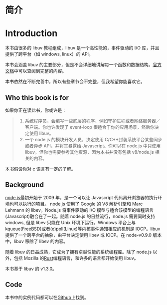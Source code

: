 # 简介

# Introduction

本书由很多的 libuv 教程组成，libuv 是一个高性能的，事件驱动的 I/O 库，并且提供了跨平台（如 windows, linux）的 API。

本书会涵盖 libuv 的主要部分，但是不会详细地讲解每一个函数和数据结构。[官方文档](http://docs.libuv.org/en/v1.x/)中可以查阅到完整的内容。

本书依然在不断完善中，所以有些章节会不完整，但我希望你能喜欢它。

## Who this book is for

如果你正在读此书，你或许是：

> 1.  系统程序员，会编写一些底层的程序，例如守护进程或者网络服务器／客户端。你也许发现了 event-loop 很适合于你的应用场景，然后你决定使用 libuv。
> 2.  一个 node.js 的模块开发人员，决定使用 C/C++封装系统平台某些同步或者异步 API，并将其暴露给 Javascript。你可以在 node.js 中只使用 libuv。但你也需要参考其他资源，因为本书并没有包括 v8/node.js 相关的内容。

本书假设你对 c 语言有一定的了解。

## Background

[node.js](https://nodejs.org/en/)最初开始于 2009 年，是一个可以让 Javascript 代码离开浏览器的执行环境也可以执行的项目。 node.js 使用了 Google 的 V8 解析引擎和 Marc Lehmann 的 libev。Node.js 将事件驱动的 I/O 模型与适合该模型的编程语言(Javascript)融合在了一起。随着 node.js 的日益流行，node.js 需要同时支持 windows, 但是 libev 只能在 Unix 环境下运行。Windows 平台上与 kqueue(FreeBSD)或者(e)poll(Linux)等内核事件通知相应的机制是 IOCP。libuv 提供了一个跨平台的抽象，由平台决定使用 libev 或 IOCP。在 node-v0.9.0 版本中，libuv 移除了 libev 的内容。

随着 libuv 的日益成熟，它成为了拥有卓越性能的系统编程库。除了 node.js 以外，包括 Mozilla 的[Rust](http://rust-lang.org)编程语言，和许多的语言都开始使用 libuv。

本书基于 libuv 的 v1.3.0。

## Code

本书中的实例代码都可以在[Github](https://github.com/nikhilm/uvbook/tree/master/code)上找到。